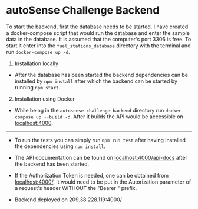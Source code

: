 # autoSense Challenge Backend

To start the backend, first the database needs to be started. I have created a docker-compose script that would run the database and enter the sample data in the database. It is assumed that the computer's port 3306 is free. To start it enter into the `fuel_stations_database` directory with the terminal and run `docker-compose up -d`.

1. Installation locally

- After the database has been started the backend dependencies can be installed by `npm install` after which the backend can be started by running `npm start`.

2. Installation using Docker

- While being in the `autosense-challenge-backend` directory run `docker-compose up --build -d`. After it builds the API would be accessible on [localhost:4000](localhost:4000).

_____

- To run the tests you can simply run `npm run test` after having installed the dependencies using `npm install`.

- The API documentation can be found on [localhost:4000/api-docs](localhost:4000/api-docs) after the backend has been started.

- If the Authorization Token is needed, one can be obtained from [localhost:4000/](localhost:4000/). It would need to be put in the Autorization parameter of a request's header WITHOUT the "Bearer " prefix.

- Backend deployed on 209.38.228.119:4000/
